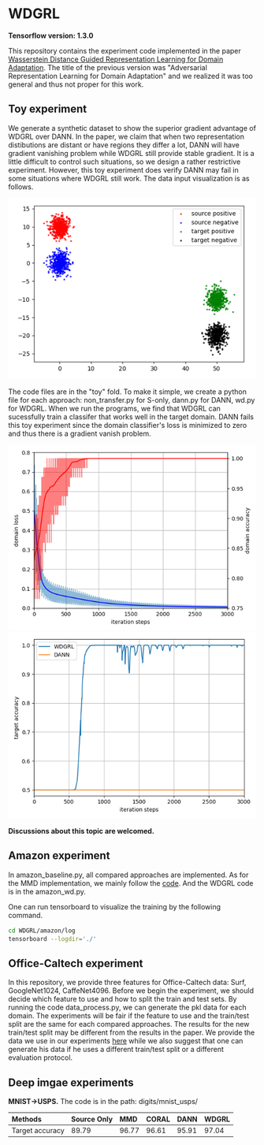 # WDGRL

**Tensorflow version: 1.3.0**

This repository contains the experiment code implemented in the paper [Wasserstein Distance Guided Representation Learning for Domain Adaptation](https://arxiv.org/abs/1707.01217). The title of the previous version was "Adversarial Representation Learning for Domain Adaptation" and we realized it was too general and thus not proper for this work.

## Toy experiment

We generate a synthetic dataset to show the superior gradient advantage of WDGRL over DANN. In the paper, we claim that when two representation distibutions are distant or have regions they differ a lot, DANN will have gradient vanishing problem while WDGRL still provide stable gradient. It is a little difficult to control such situations, so we design a rather restrictive experiment. However, this toy experiment does verify DANN may fail in some situations where WDGRL still work. The data input visualization is as follows.

![](toy/toy_visualization.png)

The code files are in the "toy" fold. To make it simple, we create a python file for each approach: non_transfer.py for S-only, dann.py for DANN, wd.py for WDGRL. When we run the programs, we find that WDGRL can sucessfully train a classifer that works well in the target domain. DANN fails this toy experiment since the domain classifier's loss is minimized to zero and thus there is a gradient vanish problem.

![](toy/dann_domain_classifier.png)
![](toy/target_acc.png)

**Discussions about this topic are welcomed.** 

## Amazon experiment

In amazon_baseline.py, all compared approaches are implemented. As for the MMD implementation, we mainly follow the [code](https://github.com/tensorflow/models/tree/master/research/domain_adaptation). And the WDGRL code is in the amazon_wd.py.

One can run tensorboard to visualize the training by the following command.
```bash
cd WDGRL/amazon/log
tensorboard --logdir='./'
```

## Office-Caltech experiment

In this repository, we provide three features for Office-Caltech data: Surf, GoogleNet1024, CaffeNet4096. Before we begin the experiment, we should decide which feature to use and how to split the train and test sets. By running the code data_process.py, we can generate the pkl data for each domain. The experiments will be fair if the feature to use and the train/test split are the same for each compared approaches. The results for the new train/test split may be different from the results in the paper. We provide the data we use in our experiments [here](https://drive.google.com/open?id=1apft8Ppw4WmA0SAJgy7cF1PW6-W3njtS) while we also suggest that one can generate his data if he uses a different train/test split or a different evaluation protocol.

## Deep imgae experiments

**MNIST->USPS.**
The code is in the path: digits/mnist_usps/

| Methods         |    Source Only | MMD    | CORAL | DANN | WDGRL |
| :-------- | :--------| :-- | :-- | :-- | :-- |
| Target accuracy |    89.79       |  96.77 | 96.61 |95.91 | 97.04 |
